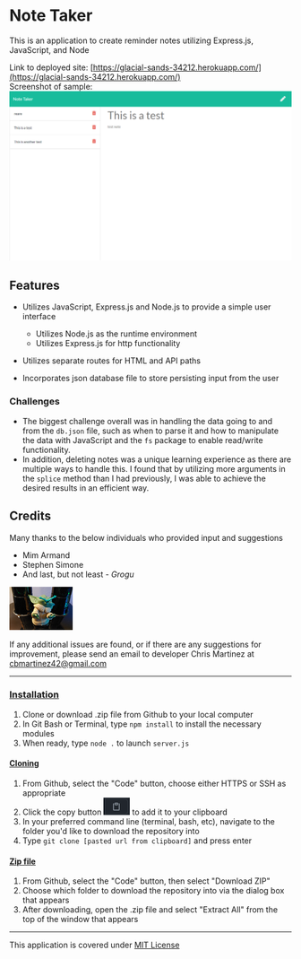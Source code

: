 # Note Taker

This is an application to create reminder notes utilizing Express.js, JavaScript, and Node

Link to deployed site: [https://glacial-sands-34212.herokuapp.com/](https://glacial-sands-34212.herokuapp.com/)  
Screenshot of sample: <img src="./assets/images/note-taker-sample.PNG">    


## Features
* Utilizes JavaScript, Express.js and Node.js to provide a simple user interface
    * Utilizes Node.js as the runtime environment
    * Utilizes Express.js for http functionality
    
* Utilizes separate routes for HTML and API paths
* Incorporates json database file to store persisting input from the user

### Challenges
* The biggest challenge overall was in handling the data going to and from the `db.json` file, such as when to parse it and how to manipulate the data with JavaScript and the `fs` package to enable read/write functionality. 
* In addition, deleting notes was a unique learning experience as there are multiple ways to handle this. I found that by utilizing more arguments in the `splice` method than I had previously, I was able to achieve the desired results in an efficient way. 


## Credits
Many thanks to the below individuals who provided input and suggestions
* Mim Armand
* Stephen Simone
* And last, but not least - *Grogu*
        
<img src="./assets/images/grogu.png">


If any additional issues are found, or if there are any suggestions for improvement, please send an email to developer Chris Martinez at cbmartinez42@gmail.com

---

### <ins>Installation</ins>
1.  Clone or download .zip file from Github to your local computer
2.  In Git Bash or Terminal, type `npm install` to install the necessary modules
3.  When ready, type `node .` to launch `server.js`

#### <ins>Cloning</ins>
1. From Github, select the "Code" button, choose either HTTPS or SSH as appropriate
2. Click the copy button <img src="./assets/images/copy-button.PNG"> to add it to your clipboard
3. In your preferred command line (terminal, bash, etc), navigate to the folder you'd like to download the repository into
4. Type `git clone [pasted url from clipboard]` and press enter


#### <ins>Zip file</ins>
1. From Github, select the "Code" button, then select "Download ZIP"
2. Choose which folder to download the repository into via the dialog box that appears
3. After downloading, open the .zip file and select "Extract All" from the top of the window that appears


---

This application is covered under [MIT License](./LICENSE)

